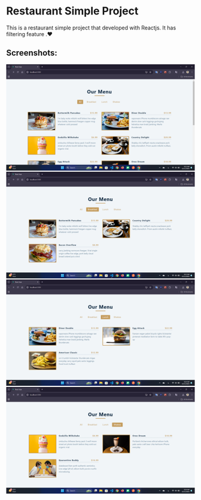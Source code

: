 # Restaurant Simple Project

This is a restaurant simple project that developed with Reactjs. It has filtering feature .❤️

## Screenshots:

<img src="https://github.com/mohammadfaramarzi1/restaurant-react/blob/main/Screenshot%202024-12-11%20092348.png?raw=true" />

<img src="https://github.com/mohammadfaramarzi1/restaurant-react/blob/main/Screenshot%202024-12-11%20092358.png?raw=true" />

<img src="https://github.com/mohammadfaramarzi1/restaurant-react/blob/main/Screenshot%202024-12-11%20092408.png?raw=true" />

<img src="https://github.com/mohammadfaramarzi1/restaurant-react/blob/main/Screenshot%202024-12-11%20092428.png?raw=true" />
